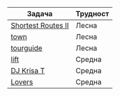 | Задача | Трудност |
| ------- | ------- |
| [Shortest Routes II](https://cses.fi/problemset/task/1672) | Лесна |
| [town](https://arena.infosbg.com/#/catalog/192/problem/100458) | Лесна |
| [tourguide](https://arena.infosbg.com/#/catalog/458/problem/101251) | Лесна |
| [lift](https://arena.olimpiici.com/#/catalog/245/problem/100680) | Средна |
| [DJ Krisa T](https://action.informatika.bg/problems/151) | Средна |
| [Lovers](https://action.informatika.bg/problems/100) | Средна |